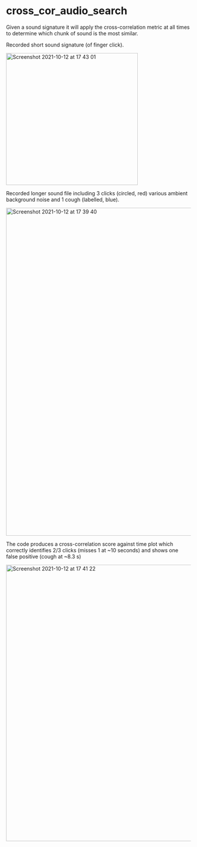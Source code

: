 # cross_cor_audio_search
Given a sound signature it will apply the cross-correlation metric at all times to determine which chunk of sound is the most similar.

Recorded short sound signature (of finger click).

<img width="359" alt="Screenshot 2021-10-12 at 17 43 01" src="https://user-images.githubusercontent.com/65653499/136996570-01d4f60b-6139-4ba0-bf0f-8ceb3960825f.png">

Recorded longer sound file including 3 clicks (circled, red) various ambient background noise and 1 cough (labelled, blue).

<img width="892" alt="Screenshot 2021-10-12 at 17 39 40" src="https://user-images.githubusercontent.com/65653499/136996220-8852d45e-d92d-4814-b1fb-c2c2e708708e.png">

The code produces a cross-correlation score against time plot which correctly identifies 2/3 clicks (misses 1 at ~10 seconds) and shows one false positive (cough at ~8.3 s)

<img width="752" alt="Screenshot 2021-10-12 at 17 41 22" src="https://user-images.githubusercontent.com/65653499/136996396-83afaa8a-886f-4a86-85c1-a277681e6456.png">
